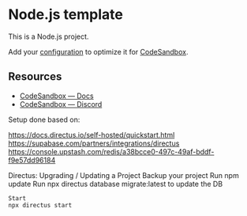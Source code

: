 # Node.js template

This is a Node.js project.

Add your [configuration](https://codesandbox.io/docs/projects/learn/setting-up/tasks) to optimize it for [CodeSandbox](https://codesandbox.io/p/dashboard).

## Resources

- [CodeSandbox — Docs](https://codesandbox.io/docs/learn)
- [CodeSandbox — Discord](https://discord.gg/Ggarp3pX5H)


Setup done based on:

https://docs.directus.io/self-hosted/quickstart.html
https://supabase.com/partners/integrations/directus
https://console.upstash.com/redis/a38bcce0-497c-49af-bddf-f9e57dd96184

Directus:
    Upgrading / Updating a Project
    Backup your project
    Run npm update
    Run npx directus database migrate:latest to update the DB


    Start
    npx directus start